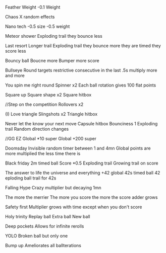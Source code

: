 Feather Weight
    -0.1 Weight

Chaos
    X random effects

Nano tech
    -0.5 size
    -0.5 weight

Meteor shower
    Exploding trail
        they bounce less

Last resort
    Longer trail
    Exploding trail
        they bounce more
        they are timed
        they score less

Bouncy ball
    Boucne more
    Bumper more score

Bullseye
    Round targets restrictive consecutive in the last .5s multiply more and more

You spin me right round
    Spinner x2
    Each ball rotation gives 100 flat points

Square up
    Square shape x2
    Square hitbox

//Step on the competition
    Rollovers x2

(I) Love triangle
    Slingshots x2
    Triangle hitbox

Never let the know your next move
    Capsule hitbox
    Bounciness 1
    Exploding trail
    Random direction changes

//GG EZ
    Global *10 super
    Global +200 super

Doomsday
    Invisible random timer between 1 and 4mn
    Global points are more multiplied the less time there is

Black friday
    2m timed ball
    Score *0.5
    Exploding trail
    Growing trail on score

The answer to life the universe and everything
    +42 global
    42s timed ball
    42 eploding ball trail for 42s

Falling Hype
    Crazy multiplier but decaying 1mn

The more the merrier
    The more you score the more the score adder grows

Safety first
    Multiplier grows with time except when you don't score

Holy trinity
    Replay ball
    Extra ball
    New ball

Deep pockets
    Allows for infinite rerolls

YOLO
    Broken ball but only one

Bump up
    Ameliorates all ballterations